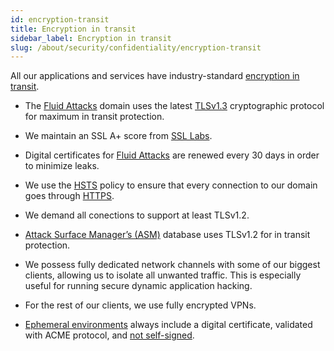 ```yaml
---
id: encryption-transit
title: Encryption in transit
sidebar_label: Encryption in transit
slug: /about/security/confidentiality/encryption-transit
---
```


All our applications
and services have industry-standard
[encryption in transit](/criteria/requirements/cryptography/224).

- The [Fluid Attacks](https://fluidattacks.com/)
domain uses the latest
[TLSv1.3](/criteria/requirements/data/181)
cryptographic protocol
for maximum in transit protection.

- We maintain an SSL A+ score from
[SSL Labs](https://www.ssllabs.com/ssltest/analyze.html?d=fluidattacks.com&latest).

- Digital certificates for
[Fluid Attacks](https://fluidattacks.com/)
are renewed every 30 days
in order to minimize leaks.

- We use the
[HSTS](https://es.wikipedia.org/wiki/HTTP_Strict_Transport_Security)
policy to ensure that every connection
to our domain goes through
[HTTPS](https://en.wikipedia.org/wiki/HTTPS).

- We demand all conections to support
at least TLSv1.2.

- [Attack Surface Manager’s (ASM)](https://app.fluidattacks.com/)
database uses TLSv1.2
for in transit protection.

- We possess fully dedicated network channels
with some of our biggest clients,
allowing us to isolate all unwanted traffic.
This is especially useful for running
secure dynamic application hacking.

- For the rest of our clients,
we use fully encrypted VPNs.

- [Ephemeral environments](../integrity/developing-integrity#ephemeral-environments)
always include a digital certificate,
validated with ACME protocol, and
[not self-signed](/criteria/requirements/certificates/092).
